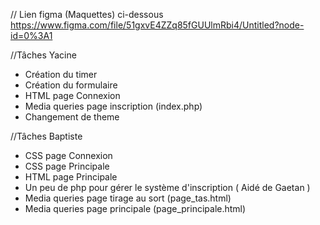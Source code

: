 // Lien figma (Maquettes) ci-dessous
https://www.figma.com/file/51gxvE4ZZq85fGUUlmRbi4/Untitled?node-id=0%3A1

//Tâches Yacine
- Création du timer 
- Création du formulaire
- HTML page Connexion
- Media queries page inscription (index.php)
- Changement de theme 


//Tâches Baptiste
- CSS page Connexion
- CSS page Principale 
- HTML page Principale
- Un peu de php pour gérer le système d'inscription ( Aidé de Gaetan )
- Media queries page tirage au sort (page_tas.html)
- Media queries page principale (page_principale.html)

